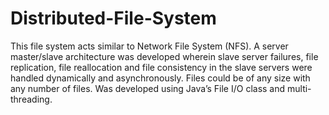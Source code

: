# Distributed-File-System
This file system acts similar to Network File System (NFS). A server master/slave architecture was developed wherein slave server failures, file replication, file reallocation and file consistency in the slave servers were handled dynamically and asynchronously. Files could be of any size with any number of files. Was developed using Java’s File I/O class and multi-threading.
